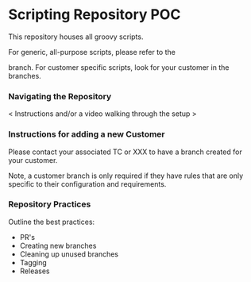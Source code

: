 # Scripting Repository POC

This repository houses all groovy scripts. 

For generic, all-purpose scripts, please refer to the <MAIN> branch. 
For customer specific scripts, look for your customer in the branches.

### Navigating the Repository

< Instructions and/or a video walking through the setup >

### Instructions for adding a new Customer

Please contact your associated TC or XXX to have a branch created for your customer.

Note, a customer branch is only required if they have rules that are only specific to their configuration and requirements. 

### Repository Practices

Outline the best practices:
* PR's
* Creating new branches
* Cleaning up unused branches
* Tagging
* Releases